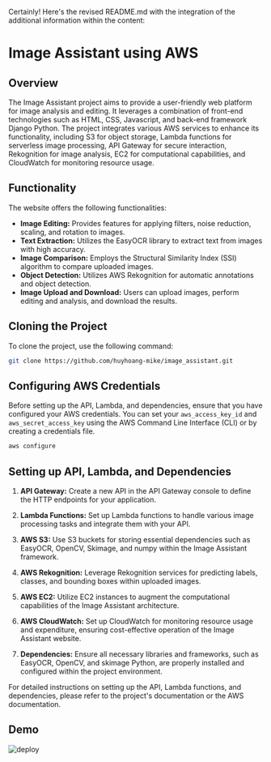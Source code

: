 Certainly! Here's the revised README.md with the integration of the additional information within the content:

# Image Assistant using AWS

## Overview

The Image Assistant project aims to provide a user-friendly web platform for image analysis and editing. It leverages a combination of front-end technologies such as HTML, CSS, Javascript, and back-end framework Django Python. The project integrates various AWS services to enhance its functionality, including S3 for object storage, Lambda functions for serverless image processing, API Gateway for secure interaction, Rekognition for image analysis, EC2 for computational capabilities, and CloudWatch for monitoring resource usage.

## Functionality

The website offers the following functionalities:
- **Image Editing:** Provides features for applying filters, noise reduction, scaling, and rotation to images.
- **Text Extraction:** Utilizes the EasyOCR library to extract text from images with high accuracy.
- **Image Comparison:** Employs the Structural Similarity Index (SSI) algorithm to compare uploaded images.
- **Object Detection:** Utilizes AWS Rekognition for automatic annotations and object detection.
- **Image Upload and Download:** Users can upload images, perform editing and analysis, and download the results.

## Cloning the Project

To clone the project, use the following command:
```bash
git clone https://github.com/huyhoang-mike/image_assistant.git
```
## Configuring AWS Credentials

Before setting up the API, Lambda, and dependencies, ensure that you have configured your AWS credentials. You can set your `aws_access_key_id` and `aws_secret_access_key` using the AWS Command Line Interface (CLI) or by creating a credentials file.

```bash
aws configure
```

## Setting up API, Lambda, and Dependencies

1. **API Gateway:** Create a new API in the API Gateway console to define the HTTP endpoints for your application.

2. **Lambda Functions:** Set up Lambda functions to handle various image processing tasks and integrate them with your API.

3. **AWS S3:** Use S3 buckets for storing essential dependencies such as EasyOCR, OpenCV, Skimage, and numpy within the Image Assistant framework.

4. **AWS Rekognition:** Leverage Rekognition services for predicting labels, classes, and bounding boxes within uploaded images.

5. **AWS EC2:** Utilize EC2 instances to augment the computational capabilities of the Image Assistant architecture.

6. **AWS CloudWatch:** Set up CloudWatch for monitoring resource usage and expenditure, ensuring cost-effective operation of the Image Assistant website.

7. **Dependencies:** Ensure all necessary libraries and frameworks, such as EasyOCR, OpenCV, and skimage Python, are properly installed and configured within the project environment.

For detailed instructions on setting up the API, Lambda functions, and dependencies, please refer to the project's documentation or the AWS documentation.

## Demo
![deploy](https://github.com/huyhoang-mike/Image-Assistant/assets/109945762/ea6cd74e-9c59-48d8-8207-7b8d77d67c17)
